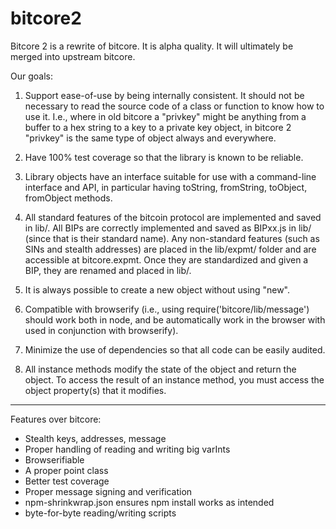 bitcore2
========

Bitcore 2 is a rewrite of bitcore. It is alpha quality. It will ultimately be
merged into upstream bitcore.

Our goals:

1) Support ease-of-use by being internally consistent. It should not be
necessary to read the source code of a class or function to know how to use it.
I.e., where in old bitcore a "privkey" might be anything from a buffer to a hex
string to a key to a private key object, in bitcore 2 "privkey" is the same
type of object always and everywhere.

2) Have 100% test coverage so that the library is known to be reliable.

3) Library objects have an interface suitable for use with a command-line
interface and API, in particular having toString, fromString, toObject,
fromObject methods.

4) All standard features of the bitcoin protocol are implemented and saved in
lib/. All BIPs are correctly implemented and saved as BIPxx.js in lib/ (since
that is their standard name). Any non-standard features (such as SINs and
stealth addresses) are placed in the lib/expmt/ folder and are accessible at
bitcore.expmt. Once they are standardized and given a BIP, they are renamed and
placed in lib/.

5) It is always possible to create a new object without using "new".

6) Compatible with browserify (i.e., using require('bitcore/lib/message')
should work both in node, and be automatically work in the browser with used in
conjunction with browserify).

7) Minimize the use of dependencies so that all code can be easily audited.

8) All instance methods modify the state of the object and return the object.
To access the result of an instance method, you must access the object
property(s) that it modifies.

-------------------------
Features over bitcore:
* Stealth keys, addresses, message
* Proper handling of reading and writing big varInts
* Browserifiable
* A proper point class
* Better test coverage
* Proper message signing and verification
* npm-shrinkwrap.json ensures npm install works as intended
* byte-for-byte reading/writing scripts
